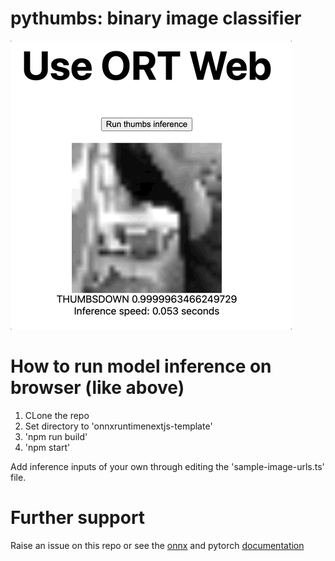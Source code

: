 # pythumbs: binary image classifier

![Alt Text](https://github.com/HaotianHuang/pythumbs/blob/main/demo.gif "demo")

# How to run model inference on browser (like above)

1. CLone the repo 
2. Set directory to 'onnxruntimenextjs-template'
3. 'npm run build'
4. 'npm start' 

Add inference inputs of your own through editing the 'sample-image-urls.ts' file. 

# Further support

Raise an issue on this repo or see the [onnx](https://onnxruntime.ai/docs/tutorials/web/classify-images-nextjs-github-template.html) and pytorch [documentation](https://pytorch.org/tutorials/beginner/blitz/cifar10_tutorial.html)

